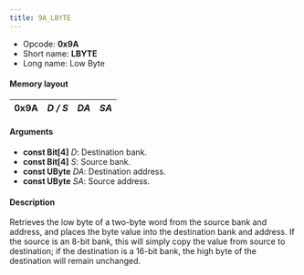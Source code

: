 ```yaml
---
title: 9A_LBYTE
---
```


-   Opcode: **0x9A**
-   Short name: **LBYTE**
-   Long name: Low Byte

#### Memory layout

| 0x9A | *D / S* | *DA* | *SA* |
|------|---------|------|------|

#### Arguments

-   **const Bit\[4\]** *D*: Destination bank.
-   **const Bit\[4\]** *S*: Source bank.
-   **const UByte** *DA*: Destination address.
-   **const UByte** *SA*: Source address.

#### Description

Retrieves the low byte of a two-byte word from the source bank and address, and places the byte value into the destination bank and address. If the source is an 8-bit bank, this will simply copy the value from source to destination; if the destination is a 16-bit bank, the high byte of the destination will remain unchanged.
